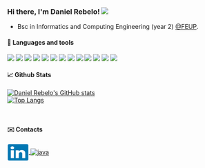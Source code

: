 ### Hi there, I'm Daniel Rebelo! <img src="https://raw.githubusercontent.com/MartinHeinz/MartinHeinz/master/wave.gif" width="30px">

<!--- Brief description ---> 
- Bsc in Informatics and Computing Engineering (year 2) [@FEUP](https://sigarra.up.pt/feup/pt/web_page.inicial). <br/>


#### :wrench: Languages and tools 

<p>
  
   
  <!--- Tools --->   
  <img src="https://img.shields.io/badge/Tools-Git-informational?style=flat&logo=Git&logoColor=white&color=2bbc8a">
  
  <!--- Editors --->
  <img src="https://img.shields.io/badge/Editor-Visual%20Studio%20Code-informational?style=flat&logo=visual-studio-code&logoColor=white&color=2bbc8a">

  
  <!--- Programming languages ---> 
  <img src="https://img.shields.io/badge/Code-C++-informational?style=flat&logo=c%2B%2B&logoColor=white&color=2bbc8a">
  <img src="https://img.shields.io/badge/Code-C-informational?style=flat&logo=C&logoColor=white&color=2bbc8a">
  <img src="https://img.shields.io/badge/Code-Java-informational?style=flat&logo=java&logoColor=white&color=2bbc8a">
  <img src="https://img.shields.io/badge/Code-Python-informational?style=flat&logo=Python&logoColor=white&color=2bbc8a">
  <img src="https://img.shields.io/badge/Code-SQL-informational?style=flat&logo=sql&logoColor=white&color=2bbc8a">
  <img src="https://img.shields.io/badge/Code-PHP-informational?style=flat&logo=php&logoColor=white&color=2bbc8a">
  <img src="https://img.shields.io/badge/Code-Javascript-informational?style=flat&logo=javascript&logoColor=white&color=2bbc8a">
  <img src="https://img.shields.io/badge/Code-HTML-informational?style=flat&logo=html5&logoColor=white&color=2bbc8a">
  <img src="https://img.shields.io/badge/Code-CSS-informational?style=flat&logo=Css3&logoColor=white&color=2bbc8a">
  <img src="https://img.shields.io/badge/Code-Dart-informational?style=flat&logo=dart&logoColor=white&color=2bbc8a">
  <img src="https://img.shields.io/badge/Code-Flutter-informational?style=flat&logo=flutter&logoColor=white&color=2bbc8a">
  
</p>

#### 📈 Github Stats

 [![Daniel Rebelo's GitHub stats](https://github-readme-stats.vercel.app/api?username=danielrebelo1&count_private=true&show_icons=true&theme=tokyonight)](https://github.com/anuraghazra/github-readme-stats)   
 [![Top Langs](https://github-readme-stats.vercel.app/api/top-langs/?username=danielrebelo1&layout=compact&theme=tokyonight&hide=Makefile,Cmake)](https://github.com/anuraghazra/github-readme-stats)
 
<br/>

#### :envelope: Contacts

<!--- Github and mail:to --->
<a href="https://www.linkedin.com/in/carlosdanielrebelo/">
  <img align="center" alt="java" height="40" width="50" src="https://github.com/devicons/devicon/blob/master/icons/linkedin/linkedin-original.svg">
</a>
<a href="mailto:daniel.rebelo2003@gmail.com">
  <img align="center" alt="java" height="60" width="90" src="https://play-lh.googleusercontent.com/KSuaRLiI_FlDP8cM4MzJ23ml3og5Hxb9AapaGTMZ2GgR103mvJ3AAnoOFz1yheeQBBI"/>
</a>
